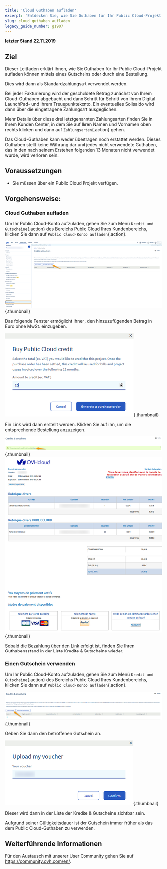```yaml
---
title: 'Cloud Guthaben aufladen'
excerpt: 'Entdecken Sie, wie Sie Guthaben für Ihr Public Cloud-Projekt aufladen können'
slug: cloud_guthaben_aufladen
legacy_guide_number: g1907
---
```


**letzter Stand 22.11.2019**

## Ziel

Dieser Leitfaden erklärt Ihnen, wie Sie Guthaben für Ihr Public Cloud-Projekt aufladen können mittels eines Gutscheins oder durch eine Bestellung.

Dies wird dann als Standardzahlungsart verwendet werden.

Bei jeder Fakturierung wird der geschuldete Betrag zunächst von Ihrem Cloud-Guthaben abgebucht und dann Schritt für Schritt von Ihrem Digital LaunchPad- und Ihrem Treuepunktekonto. Ein eventuelles Sollsaldo wird dann über die eingetragene Zahlungsart ausgeglichen. 

Mehr Details über diese drei letztgenannten Zahlungsarten finden Sie in Ihrem Kunden Center, in dem Sie auf Ihren Namen und Vornamen oben rechts klicken und dann auf  `Zahlungsarten`{.action} gehen.

Das Cloud-Guthaben kann weder übertragen noch erstattet werden. Dieses Guthaben stellt keine Währung dar und jedes nicht verwendete Guthaben, das in den nach seinem Erstehen folgenden 13 Monaten nicht verwendet wurde, wird verloren sein. 

## Voraussetzungen

* Sie müssen über ein Public Cloud Projekt verfügen.


## Vorgehensweise:

### Cloud Guthaben aufladen

Um Ihr Public Cloud-Konto aufzuladen, gehen Sie zum Menü `Kredit und Gutscheine`{.action} des Bereichs Public Cloud Ihres Kundenbereichs, klicken Sie dann auf  `Public Cloud-Konto aufladen`{.action}.


![addpubliccloudcredit](images/buycredit1.png){.thumbnail}

Das folgende Fenster ermöglicht Ihnen, den hinzuzufügenden Betrag in Euro ohne MwSt. einzugeben.

![addpubliccloudcredit](images/buycredit2.png){.thumbnail}

Ein Link wird dann erstellt werden. Klicken Sie auf ihn, um die entsprechende Bestellung anzuzeigen.

![addpubliccloudcredit](images/buycredit3.png){.thumbnail}
![addpubliccloudcredit](images/buycredit4.png){.thumbnail}

Sobald die Bezahlung über den Link erfolgt ist, finden Sie Ihren Guthabensstand in der Liste Kredite & Gutscheine wieder.

### Einen Gutschein verwenden

Um Ihr Public Cloud-Konto aufzuladen, gehen Sie zum Menü `Kredit und Gutscheine`{.action} des Bereichs Public Cloud Ihres Kundenbereichs, klicken Sie dann auf  `Public Cloud-Konto aufladen`{.action}.

![addpubliccloudcredit](images/buycredit6.png){.thumbnail}

Geben Sie dann den betroffenen Gutschein an.

![addpubliccloudcredit](images/buycredit7.png){.thumbnail}

Dieser wird dann in der Liste der Kredite & Gutscheine sichtbar sein.

Aufgrund seiner Gültigkeitsdauer ist der Gutschein immer früher als das dem Public Cloud-Guthaben zu verwenden.

## Weiterführende Informationen

Für den Austausch mit unserer User Community gehen Sie auf <https://community.ovh.com/en/>.